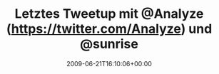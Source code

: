 ---
retweeted: false
source: <a href="http://twitter.com" rel="nofollow">Twitter Web Client</a>
entities:
  hashtags: []
  symbols: []
  user_mentions:
  - name: Sophie Dollinger
    screen_name: Analyze
    indices:
    - '20'
    - '28'
    id_str: '14384558'
    id: '14384558'
  urls: []
display_text_range:
- '0'
- '64'
favorite_count: '0'
id_str: '2266828497'
truncated: false
retweet_count: '0'
id: '2266828497'
created_at: Sun Jun 21 16:10:06 +0000 2009
favorited: false
full_text: Letztes Tweetup mit [@Analyze](https://twitter.com/Analyze) und [@sunrise2k5](https://twitter.com/sunrise2k5)
  für ne ganze Weile.
lang: de
tags:
- pesos/twitter
date: '2009-06-21T16:10:06+00:00'
src: https://twitter.com/bascht/status/2266828497
original_url: https://twitter.com/bascht/status/2266828497
type: twitter_tweet
text: Letztes Tweetup mit [@Analyze](https://twitter.com/Analyze) und [@sunrise2k5](https://twitter.com/sunrise2k5)
  für ne ganze Weile.
title: Letztes Tweetup mit @Analyze (https://twitter.com/Analyze) und @sunrise

---